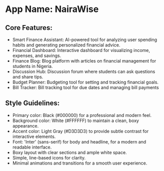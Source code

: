 # **App Name**: NairaWise

## Core Features:

- Smart Finance Assistant: AI-powered tool for analyzing user spending habits and generating personalized financial advice.
- Financial Dashboard: Interactive dashboard for visualizing income, expenses, and savings.
- Finance Blog: Blog platform with articles on financial management for students in Nigeria.
- Discussion Hub: Discussion forum where students can ask questions and share tips.
- Budget Planner: Budgeting tool for setting and tracking financial goals.
- Bill Tracker: Bill tracking tool for due dates and managing bill payments

## Style Guidelines:

- Primary color: Black (#000000) for a professional and modern feel.
- Background color: White (#FFFFFF) to maintain a clean, boxy appearance.
- Accent color: Light Gray (#D3D3D3) to provide subtle contrast for interactive elements.
- Font: 'Inter' (sans-serif) for body and headline, for a modern and readable interface.
- Boxy layout with clear sections and ample white space.
- Simple, line-based icons for clarity.
- Minimal animations and transitions for a smooth user experience.